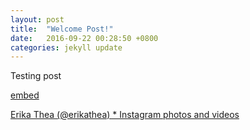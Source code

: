 ```yaml
---
layout: post
title:  "Welcome Post!"
date:   2016-09-22 00:28:50 +0800
categories: jekyll update
---
```

Testing post

<a href="https://www.facebook.com/glgcomics/photos/a.131164193595196.24334.130214787023470/1278961115482159/?type=3&theater">embed</a>


<a href="https://www.facebook.com/glgcomics/">Erika Thea (@erikathea) * Instagram photos and videos</a>


<a href="https://www.facebook.com/plugins/page.php?href=https%3A%2F%2Fwww.facebook.com%2Fglgcomics%2F&tabs=timeline&width=340&height=500&small_header=false&adapt_container_width=true&hide_cover=false&show_facepile=true&appId=322651504584414"></a>
